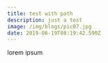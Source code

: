 ```yaml
---
title: test with path
description: just a test
image: /img/blogs/pic07.jpg
date: 2019-06-19T08:19:42.590Z
---
```

lorem ipsum
